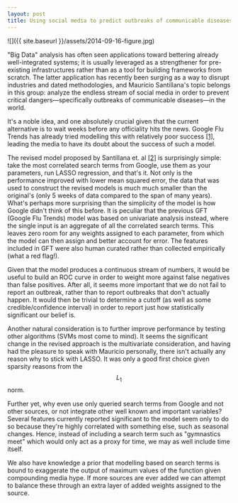 ```yaml
---
layout: post
title: Using social media to predict outbreaks of communicable diseases
---
```


![]({{ site.baseurl }}/assets/2014-09-16-figure.jpg)

"Big Data" analysis has often seen applications toward bettering already well-integrated systems; it is usually leveraged as a strengthener for pre-existing infrastructures rather than as a tool for building frameworks from scratch.  The latter application has recently been surging as a way to disrupt industries and dated methodologies, and Mauricio Santillana's topic belongs in this group: analyze the endless stream of social media in order to prevent critical dangers—specifically outbreaks of communicable diseases—in the world.

It's a noble idea, and one absolutely crucial given that the current alternative is to wait weeks before any officiality hits the news. Google Flu Trends has already tried modelling this with relatively poor success [[1]](http://dash.harvard.edu/handle/1/12016836), leading the media to have its doubt about the success of such a model.

The revised model proposed by Santillana et. al [[2]](http://www.ajpmonline.org/article/S0749-3797(14)00238-4/abstract) is surprisingly simple: take the most correlated search terms from Google, use them as your parameters, run LASSO regression, and that's it. Not only is the performance improved with lower mean squared error, the data that was used to construct the revised models is much much smaller than the original's (only 5 weeks of data compared to the span of many years). What's perhaps more surprising than the simplicity of the model is how Google didn't think of this before. It is peculiar that the previous GFT (Google Flu Trends) model was based on univariate analysis instead, where the single input is an aggregate of all the correlated search terms. This leaves zero room for any weights assigned to each parameter, from which the model can then assign and better account for error.  The features included in GFT were also human curated rather than collected empirically (what a red flag!).

Given that the model produces a continuous stream of numbers, it would be useful to build an ROC curve in order to weight more against false negatives than false positives. After all, it seems more important that we do not fail to report an outbreak, rather than to report outbreaks that don't actually happen. It would then be trivial to determine a cutoff (as well as some credible/confidence interval) in order to report just how statistically significant our belief is.

Another natural consideration is to further improve performance by testing other algorithms (SVMs most come to mind). It seems the significant change in the revised approach is the multivariate consideration, and having had the pleasure to speak with Mauricio personally, there isn't actually any reason why to stick with LASSO. It was only a good first choice given sparsity reasons from the $$L_1$$ norm.

Further yet, why even use only queried search terms from Google and not other sources, or not integrate other well known and important variables? Several features currently reported significant to the model seem only to do so because they're highly correlated with something else, such as seasonal changes. Hence, instead of including a search term such as "gymnastics meet" which would only act as a proxy for time, we may as well include time itself.

We also have knowledge a prior that modelling based on search terms is bound to exaggerate the output of maximum values of the function given compounding media hype. If more sources are ever added we can attempt to balance these through an extra layer of added weights assigned to the source.
